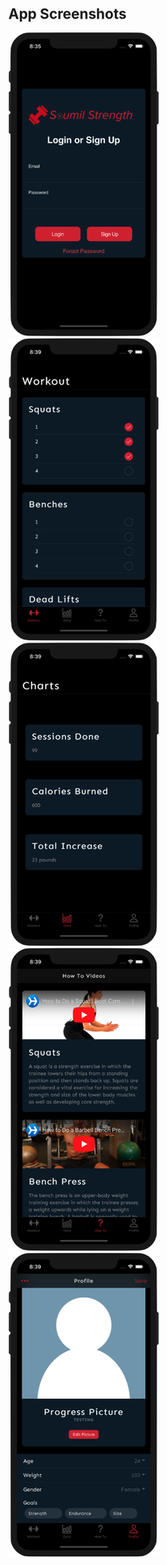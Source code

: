 # App Screenshots
<p float="left">
  <img src="ss1.png" width="300" />
  <img src="ss2.png" width="300" /> 
  <img src="ss3.png" width="300" />
  <img src="ss4.png" width="300" />
  <img src="ss5.png" width="300" />
</p>
